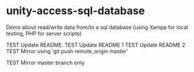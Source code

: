 # unity-access-sql-database
Demo about read/write data from/to a sql database (using Xampp for local testing, PHP for server scripts)

TEST Update README.
TEST Update README 1
TEST Update README 2
TEST Mirror using 'git push remote_origin master'

TEST Mirror master branch only
